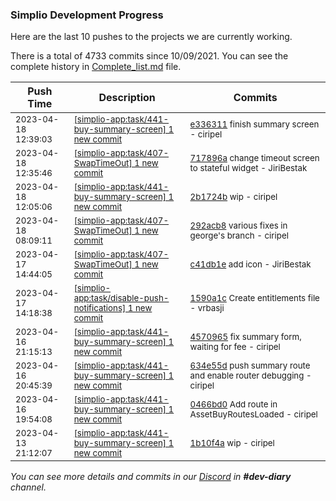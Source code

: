 
### Simplio Development Progress

Here are the last 10 pushes to the projects we are currently working.

There is a total of 4733 commits since 10/09/2021. You can see the complete history in
 [Complete_list.md](Complete_list.md) file.

| Push Time | Description | Commits |
| --- | --- | --- |
| <sub>2023-04-18 12:39:03</sub> | <sub>[[simplio-app:task/441\-buy\-summary\-screen] 1 new commit](https://github.com/SimplioOfficial/simplio-app/commit/e336311f493051e383fdfef45e4665782c7e1392)</sub> | <sub>[e336311](https://github.com/SimplioOfficial/simplio-app/commit/e336311f493051e383fdfef45e4665782c7e1392) finish summary screen - ciripel</sub> |
| <sub>2023-04-18 12:35:46</sub> | <sub>[[simplio-app:task/407\-SwapTimeOut] 1 new commit](https://github.com/SimplioOfficial/simplio-app/commit/717896ad7c9dc57c792e5c354f38110d106f8fe4)</sub> | <sub>[717896a](https://github.com/SimplioOfficial/simplio-app/commit/717896ad7c9dc57c792e5c354f38110d106f8fe4) change timeout screen to stateful widget - JiriBestak</sub> |
| <sub>2023-04-18 12:05:06</sub> | <sub>[[simplio-app:task/441\-buy\-summary\-screen] 1 new commit](https://github.com/SimplioOfficial/simplio-app/commit/2b1724ba3c510560a90baf7b1b362349fa5fb257)</sub> | <sub>[2b1724b](https://github.com/SimplioOfficial/simplio-app/commit/2b1724ba3c510560a90baf7b1b362349fa5fb257) wip - ciripel</sub> |
| <sub>2023-04-18 08:09:11</sub> | <sub>[[simplio-app:task/407\-SwapTimeOut] 1 new commit](https://github.com/SimplioOfficial/simplio-app/commit/292acb80e1ea216fb538d168ce7f4ec53a79930e)</sub> | <sub>[292acb8](https://github.com/SimplioOfficial/simplio-app/commit/292acb80e1ea216fb538d168ce7f4ec53a79930e) various fixes in george's branch - ciripel</sub> |
| <sub>2023-04-17 14:44:05</sub> | <sub>[[simplio-app:task/407\-SwapTimeOut] 1 new commit](https://github.com/SimplioOfficial/simplio-app/commit/c41db1e27f19542fb1bb35095edf5c96dee1d7d8)</sub> | <sub>[c41db1e](https://github.com/SimplioOfficial/simplio-app/commit/c41db1e27f19542fb1bb35095edf5c96dee1d7d8) add icon - JiriBestak</sub> |
| <sub>2023-04-17 14:18:38</sub> | <sub>[[simplio-app:task/disable\-push\-notifications] 1 new commit](https://github.com/SimplioOfficial/simplio-app/commit/1590a1cb0f3e43033d6d36d1e894ea7374b0e41a)</sub> | <sub>[1590a1c](https://github.com/SimplioOfficial/simplio-app/commit/1590a1cb0f3e43033d6d36d1e894ea7374b0e41a) Create entitlements file - vrbasji</sub> |
| <sub>2023-04-16 21:15:13</sub> | <sub>[[simplio-app:task/441\-buy\-summary\-screen] 1 new commit](https://github.com/SimplioOfficial/simplio-app/commit/4570965cd7f82d3b7a1056f5acd8573fbca762b1)</sub> | <sub>[4570965](https://github.com/SimplioOfficial/simplio-app/commit/4570965cd7f82d3b7a1056f5acd8573fbca762b1) fix summary form, waiting for fee - ciripel</sub> |
| <sub>2023-04-16 20:45:39</sub> | <sub>[[simplio-app:task/441\-buy\-summary\-screen] 1 new commit](https://github.com/SimplioOfficial/simplio-app/commit/634e55db4ffe4273639ec7914bad9a12c75ec3d6)</sub> | <sub>[634e55d](https://github.com/SimplioOfficial/simplio-app/commit/634e55db4ffe4273639ec7914bad9a12c75ec3d6) push summary route and enable router debugging - ciripel</sub> |
| <sub>2023-04-16 19:54:08</sub> | <sub>[[simplio-app:task/441\-buy\-summary\-screen] 1 new commit](https://github.com/SimplioOfficial/simplio-app/commit/0466bd0aaeaa7cbf411a974b3a4ace04b1b94890)</sub> | <sub>[0466bd0](https://github.com/SimplioOfficial/simplio-app/commit/0466bd0aaeaa7cbf411a974b3a4ace04b1b94890) Add route in AssetBuyRoutesLoaded - ciripel</sub> |
| <sub>2023-04-13 21:12:07</sub> | <sub>[[simplio-app:task/441\-buy\-summary\-screen] 1 new commit](https://github.com/SimplioOfficial/simplio-app/commit/1b10f4acea7c3ed515093b513cda8f58d9be46bd)</sub> | <sub>[1b10f4a](https://github.com/SimplioOfficial/simplio-app/commit/1b10f4acea7c3ed515093b513cda8f58d9be46bd) wip - ciripel</sub> |

_You can see more details and commits in our [Discord](https://discord.gg/aKhjuwZmdP) in **#dev-diary** channel._

